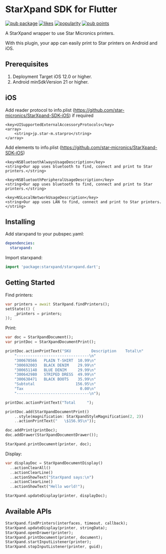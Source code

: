 # StarXpand SDK for Flutter

[![pub package](https://img.shields.io/pub/v/starxpand.svg)](https://pub.dev/packages/starxpand) [![likes](https://badges.bar/starxpand/likes)](https://pub.dev/packages/starxpand/score) [![popularity](https://badges.bar/starxpand/popularity)](https://pub.dev/packages/starxpand/score)  [![pub points](https://badges.bar/starxpand/pub%20points)](https://pub.dev/packages/starxpand/score)

A StarXpand wrapper to use Star Micronics printers.

With this plugin, your app can easily print to Star printers on Android and iOS.

## Prerequisites

1) Deployment Target iOS 12.0 or higher.
2) Android minSdkVersion 21 or higher.

## iOS

Add reader protocol to info.plist (https://github.com/star-micronics/StarXpand-SDK-iOS) if required

```
<key>UISupportedExternalAccessoryProtocols</key>
<array>
    <string>jp.star-m.starpro</string>
</array>
```

Add elements to info.plist (https://github.com/star-micronics/StarXpand-SDK-iOS)

```
<key>NSBluetoothAlwaysUsageDescription</key>
<string>Our app uses bluetooth to find, connect and print to Star printers.</string>

<key>NSBluetoothPeripheralUsageDescription</key>
<string>Our app uses bluetooth to find, connect and print to Star printers.</string>

<key>NSLocalNetworkUsageDescription</key>
<string>Our app uses LAN to find, connect and print to Star printers.</string>
```

## Installing

Add starxpand to your pubspec.yaml:

```yaml
dependencies:
  starxpand:
```

Import starxpand:

```dart
import 'package:starxpand/starxpand.dart';
```

## Getting Started

Find printers:

```dart
var printers = await StarXpand.findPrinters();
setState(() {
    _printers = printers;
});
```

Print:

```dart
var doc = StarXpandDocument();
var printDoc = StarXpandDocumentPrint();

printDoc.actionPrintText("SKU         Description    Total\n"
    "--------------------------------\n"
    "300678566   PLAIN T-SHIRT  10.99\n"
    "300692003   BLACK DENIM    29.99\n"
    "300651148   BLUE DENIM     29.99\n"
    "300642980   STRIPED DRESS  49.99\n"
    "300638471   BLACK BOOTS    35.99\n"
    "Subtotal                  156.95\n"
    "Tax                         0.00\n"
    "--------------------------------\n");

printDoc.actionPrintText("Total     ");

printDoc.add(StarXpandDocumentPrint()
    ..style(magnification: StarXpandStyleMagnification(2, 2))
    ..actionPrintText("   \$156.95\n"));

doc.addPrint(printDoc);
doc.addDrawer(StarXpandDocumentDrawer());

StarXpand.printDocument(printer, doc);
```

Display:

```dart
var displayDoc = StarXpandDocumentDisplay()
  ..actionClearAll()
  ..actionClearLine()
  ..actionShowText("StarXpand says:\n")
  ..actionClearLine()
  ..actionShowText("Hello world!");

StarXpand.updateDisplay(printer, displayDoc);
```

## Available APIs

```dart
StarXpand.findPrinters(interfaces, timeout, callback);
StarXpand.updateDisplay(printer, stringData);
StarXpand.openDrawer(printer);
StarXpand.printDocument(printer, document);
StarXpand.startInputListener(printer);
StarXpand.stopInputListener(printer, guid);
```

